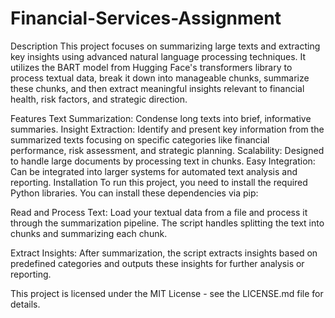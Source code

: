 # Financial-Services-Assignment
Description
This project focuses on summarizing large texts and extracting key insights using advanced natural language processing techniques. It utilizes the BART model from Hugging Face's transformers library to process textual data, break it down into manageable chunks, summarize these chunks, and then extract meaningful insights relevant to financial health, risk factors, and strategic direction.

Features
Text Summarization: Condense long texts into brief, informative summaries.
Insight Extraction: Identify and present key information from the summarized texts focusing on specific categories like financial performance, risk assessment, and strategic planning.
Scalability: Designed to handle large documents by processing text in chunks.
Easy Integration: Can be integrated into larger systems for automated text analysis and reporting.
Installation
To run this project, you need to install the required Python libraries. You can install these dependencies via pip:


Read and Process Text:
Load your textual data from a file and process it through the summarization pipeline. The script handles splitting the text into chunks and summarizing each chunk.

Extract Insights:
After summarization, the script extracts insights based on predefined categories and outputs these insights for further analysis or reporting.

This project is licensed under the MIT License - see the LICENSE.md file for details.
